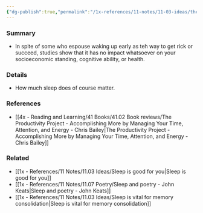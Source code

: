 ```yaml
---
{"dg-publish":true,"permalink":"/1x-references/11-notes/11-03-ideas/the-time-you-wake-up-does-not-matter/","title":"The time you wake up does not matter","created":"2023-10-29T23:42:58.000+03:00","updated":"2024-02-14T20:18:21.953+03:00"}
---
```



### Summary
- In spite of some who espouse waking up early as teh way to get rick or succeed, studies show that it has no impact whatsoever on your socioeconomic standing, cognitive ability, or health.

### Details
- How much sleep does of course matter.

### References
- [[4x - Reading and Learning/41 Books/41.02 Book reviews/The Productivity Project - Accomplishing More by Managing Your Time, Attention, and Energy - Chris Bailey\|The Productivity Project - Accomplishing More by Managing Your Time, Attention, and Energy - Chris Bailey]]

### Related
- [[1x - References/11 Notes/11.03 Ideas/Sleep is good for you\|Sleep is good for you]]
- [[1x - References/11 Notes/11.07 Poetry/Sleep and poetry - John Keats\|Sleep and poetry - John Keats]]
- [[1x - References/11 Notes/11.03 Ideas/Sleep is vital for memory consolidation\|Sleep is vital for memory consolidation]]
